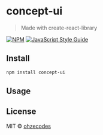 # concept-ui

> Made with create-react-library

[![NPM](https://img.shields.io/npm/v/concept-ui.svg)](https://www.npmjs.com/package/concept-ui) [![JavaScript Style Guide](https://img.shields.io/badge/code_style-standard-brightgreen.svg)](https://standardjs.com)

## Install

```bash
npm install concept-ui
```

## Usage

## License

MIT © [ohzecodes](https://github.com/ohzecodes)
